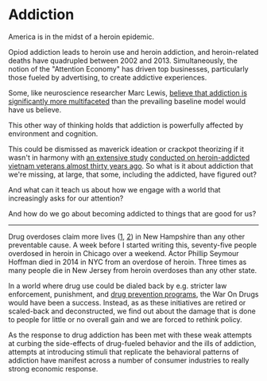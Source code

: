 # Addiction

America is in the midst of a heroin epidemic.

Opiod addiction leads to heroin use and heroin addiction, and heroin-related deaths
have quadrupled between 2002 and 2013. Simultaneously,
the notion of the "Attention Economy" has driven top businesses,
particularly those fueled by advertising, to create addictive experiences.

Some, like neuroscience researcher Marc Lewis,
[believe that addiction is significantly more multifaceted](http://www.theguardian.com/culture/2015/aug/30/marc-lewis-the-neuroscientist-who-believes-addiction-is-not-a-disease)
than the prevailing baseline model would have us believe.

This other way of thinking holds that addiction
is powerfully affected by environment and cognition.

This could be dismissed as maverick ideation or crackpot theorizing
if it wasn't in harmony with [an extensive study](http://www.npr.org/sections/health-shots/2012/01/02/144431794/what-vietnam-taught-us-about-breaking-bad-habits) [conducted on
heroin-addicted vietnam veterans almost thirty years ago](http://onlinelibrary.wiley.com/doi/10.1111/j.1521-0391.2010.00046.x/abstract).
So what is it about addiction that we're missing, at large,
that some, including the addicted, have figured out?

And what can it teach us about how we engage with a world that
increasingly asks for our attention?

And how do we go about becoming addicted to things that are good for us?

---

Drug overdoses claim more lives ([1](https://guinta.house.gov/media-center/press-releases/reps-guinta-and-kuster-lead-bipartisan-task-force-combat-heroin-epidemic), [2](https://guinta.house.gov/media-center/press-releases/reps-kuster-and-guinta-introduce-stop-abuse-act-address-heroin-epidemic)) in New Hampshire than any other preventable cause. A week before I started writing this, seventy-five people overdosed in heroin in Chicago over a weekend.
Actor Phillip Seymour Hoffman died in 2014 in NYC from an overdose of heroin. Three times as many people die in New Jersey from heroin overdoses than any other state.

In a world where drug use could be dialed back by e.g. stricter law enforcement,
punishment, and [drug prevention programs](http://priceonomics.com/dare-the-anti-drug-program-that-never-actually/), the War On Drugs would have been a success.
Instead, as as these initiatives are retired or scaled-back and deconstructed,
we find out about the damage that is done to people for little or no overall gain
and we are forced to rethink policy.

As the response to drug addiction has been met with these weak attempts
at curbing the side-effects of drug-fueled behavior and the ills of addiction,
attempts at introducing stimuli that replicate the behavioral patterns of addiction
have manifest across a number of consumer industries to really strong economic response.
